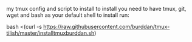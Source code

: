 my tmux config and script to install
to install you need to have tmux, git, wget and bash as your default shell
to install run:

bash <(curl -s https://raw.githubusercontent.com/burddan/tmux-tilish/master/installtmuxburddan.sh)
